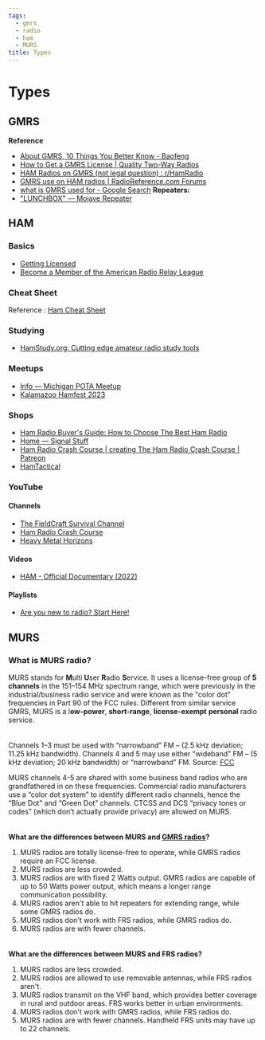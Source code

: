 ```yaml
---
tags:
  - gmrs
  - radio
  - ham
  - MURS
title: Types
---
```

# Types
## GMRS
**Reference**
-  [About GMRS, 10 Things You Better Know - Baofeng](https://www.baofengradio.com/blogs/news/about-gmrs-10-things-you-better-know)
- [How to Get a GMRS License | Quality Two-Way Radios](https://quality2wayradios.com/store/gmrs-fcc-license)
- [HAM Radios on GMRS (not legal question) : r/HamRadio](https://www.reddit.com/r/HamRadio/comments/opv8t7/ham_radios_on_gmrs_not_legal_question/)
- [GMRS use on HAM radios | RadioReference.com Forums](https://forums.radioreference.com/threads/gmrs-use-on-ham-radios.391634/)
- [what is GMRS used for - Google Search](https://www.google.com/search?q=what+is+GMRS+used+ofr&oq=what+is+GMRS+used+ofr+&gs_lcrp=EgZjaHJvbWUyBggAEEUYOdIBCDUxODRqMGo5qAIAsAIA&sourceid=chrome&ie=UTF-8)
**Repeaters:**
- ["LUNCHBOX" — Mojave Repeater](https://www.mojaverepeater.com/store/p/lunchbox)

## HAM
### Basics
- [Getting Licensed](https://www.arrl.org/getting-licensed)
- [Become a Member of the American Radio Relay League](https://www.arrl.org/membership)

### Cheat Sheet
Reference : [Ham Cheat Sheet](https://raw.githubusercontent.com/tinkernerd/TinkerDocs/main/attachments/ham_cheat.webp)

### Studying
- [HamStudy.org: Cutting edge amateur radio study tools](https://hamstudy.org/)

### Meetups
- [Info — Michigan POTA Meetup](https://www.michiganpotameetup.com/info)
- [Kalamazoo Hamfest 2023](https://www.kalamazoohamfest.org/)

### Shops
- [Ham Radio Buyer's Guide: How to Choose The Best Ham Radio](https://strykerradios.com/ham-radios/ham-radio-buyers-guide/)
- [Home — Signal Stuff](https://signalstuff.com/)
- [Ham Radio Crash Course | creating The Ham Radio Crash Course | Patreon](https://www.patreon.com/hoshnasi)
- [HamTactical](https://hamtactical.com/)

### YouTube
#### Channels
- [The FieldCraft Survival Channel](https://www.youtube.com/@fieldcraftsurvival)
- [Ham Radio Crash Course](https://www.youtube.com/@HamRadioCrashCourse)
- [Heavy Metal Horizons](https://www.youtube.com/@HeavyMetalHorizons)

#### Videos
- [HAM - Official Documentary (2022)](https://www.youtube.com/watch?v=wt5wZhC5crI)

#### Playlists
- [Are you new to radio? Start Here!](https://youtube.com/playlist?list=PL1KAjn5rGhiy7JSmJHjUaUB47jPrd-xbK&si=RuvqcNQ0wnU4OdzS)
## MURS
### **What is MURS radio?**

MURS stands for **M**ulti **U**ser **R**adio **S**ervice. It uses a license-free group of **5 channels** in the 151–154 MHz spectrum range, which were previously in the industrial/business radio service and were known as the "color dot" frequencies in Part 90 of the FCC rules. Different from similar service GMRS, MURS is a l**ow-power**, **short-range**, **license-exempt** **personal** radio service.  
　

Channels 1–3 must be used with “narrowband” FM – (2.5 kHz deviation; 11.25 kHz bandwidth). Channels 4 and 5 may use either “wideband” FM – (5 kHz deviation; 20 kHz bandwidth) or “narrowband” FM. Source: [FCC](https://www.fcc.gov/wireless/bureau-divisions/mobility-division/multi-use-radio-service-murs)  
  
MURS channels 4-5 are shared with some business band radios who are grandfathered in on these frequencies. Commercial radio manufacturers use a “color dot system” to identify different radio channels, hence the “Blue Dot” and “Green Dot” channels. CTCSS and DCS “privacy tones or codes” (which don’t actually provide privacy) are allowed on MURS.  
　

**What are the differences between MURS and [GMRS radios](https://www.radioddity.com/blogs/all/everything-you-want-to-know-about-gmrs-radio)?**

1. MURS radios are totally license-free to operate, while GMRS radios require an FCC license.  
2. MURS radios are less crowded.  
3. MURS radios are with fixed 2 Watts output. GMRS radios are capable of up to 50 Watts power output, which means a longer range communication possibility.  
4. MURS radios aren't able to hit repeaters for extending range, while some GMRS radios do.  
5. MURS radios don't work with FRS radios, while GMRS radios do.  
6. MURS radios are with fewer channels.  
　

**What are the differences between MURS and FRS radios?**

1. MURS radios are less crowded.  
2. MURS radios are allowed to use removable antennas, while FRS radios aren't.  
3. MURS radios transmit on the VHF band, which provides better coverage in rural and outdoor areas. FRS works better in urban environments.  
4. MURS radios don't work with GMRS radios, while FRS radios do.  
5. MURS radios are with fewer channels. Handheld FRS units may have up to 22 channels.  
　


